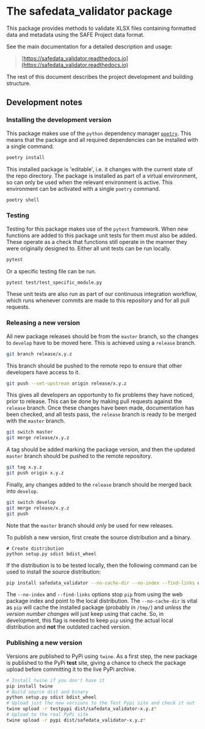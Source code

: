 # The safedata_validator package

This package provides methods to validate XLSX files containing formatted data and
metadata using the SAFE Project data format.

See the main documentation for a detailed description and usage:

> [https://safedata_validator.readthedocs.io](https://safedata_validator.readthedocs.io)

The rest of this document describes the project development and building structure.

## Development notes

### Installing the development version

This package makes use of the `python` dependency manager
[`poetry`](https://python-poetry.org). This means that the package and all required
dependencies can be installed with a single command.

```bash
poetry install
```

This installed package is 'editable', i.e. it changes with the current state of the repo
directory. The package is installed as part of a virtual environment, so can only be
used when the relevant environment is active. This environment can be activated with a
single `poetry` command.

```bash
poetry shell
```

### Testing

Testing for this package makes use of the `pytest` framework. When new functions are
added to this package unit tests for them must also be added. These operate as a check
that functions still operate in the manner they were originally designed to. Either all
unit tests can be run locally.

```bash
pytest
```

Or a specific testing file can be run.

```bash
pytest test/test_specific_module.py
```

These unit tests are also run as part of our continuous integration workflow, which runs
whenever commits are made to this repository and for all pull requests.

### Releasing a new version

All new package releases should be from the `master` branch, so the changes to `develop`
have to be moved here. This is achieved using a `release` branch.

```bash
git branch release/x.y.z
```

This branch should be pushed to the remote repo to ensure that other developers have
access to it.

```bash
git push --set-upstream origin release/x.y.z
```

This gives all developers an opportunity to fix problems they have noticed, prior to
release. This can be done by making pull requests against the `release` branch. Once
these changes have been made, documentation has been checked, and all tests pass, the
`release` branch is ready to be merged with the `master` branch.

```bash
git switch master
git merge release/x.y.z
```

A tag should be added marking the package version, and then the updated `master` branch
should be pushed to the remote repository.

```bash
git tag x.y.z
git push origin x.y.z
```

Finally, any changes added to the `release` branch should be merged back into `develop`.

```bash
git switch develop
git merge release/x.y.z
git push
```

Note that the `master` branch should _only_ be used for new releases.

To publish a new version, first create the source distribution and a binary.

```{sh}
# Create distribution
python setup.py sdist bdist_wheel
```

If the distribution is to be tested locally, then the following command can be used to
install the source distribution:

```bash
pip install safedata_validator --no-cache-dir --no-index --find-links dist/safedata_validator-x.y.z.tar.gz
```

The `--no-index` and `--find-links` options stop `pip` from using the web package index
and point to the local distribution. The `--no-cache-dir` is vital as `pip` will cache
the installed package (probably in `/tmp/`) and _unless the version number changes_ will
just keep using that cache. So, in development, this flag is needed to keep `pip` using
the actual local distribution and **not** the outdated cached version.

### Publishing a new version

Versions are published to PyPi using `twine`.  As a first step, the new package is
published to the PyPi **test** site, giving a chance to check the package upload before
committing it to the live PyPi archive.

```bash
# Install twine if you don't have it
pip install twine
# Build source dist and binary
python setup.py sdist bdist_wheel
# Upload just the new versions to the Test Pypi site and check it out
twine upload -r testpypi dist/safedata_validator-x.y.z*
# Upload to the real PyPi site
twine upload -r pypi dist/safedata_validator-x.y.z*
```

